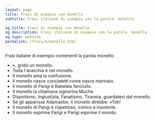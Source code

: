 ```yaml
---
layout: page
title: Frasi di esempio con monello 
subtitle: Frasi italiane di esempio con la parola  monello

og_title: Frasi di esempio con monello 
og_description: Frasi italiane di esempio con la parola  monello
og_type: website
permalink: /frasi/m/monello.html
---
```


Frasi italiane di esempio contenenti la parola monello:


- », gridò un monello.
- Tutta l'anarchia è nel monello.
- Il monello ama la confusione.
- Il monello nasce conciatetti come nasce marinaio.
- Il monello di Parigi è Rabelais fanciullo.
- Il monello la chiamava signorina Muche.
- Dispotismo, Ingiustizia, Fanatismo, Tirannia, guardatevi dal monello.
- Se gli apparisse Adamastor, il monello direbbe: «Toh!
- Il monello di Parigi è rispettoso, ironico e insolente.
- Il monello esprime Parigi e Parigi esprime il mondo.
